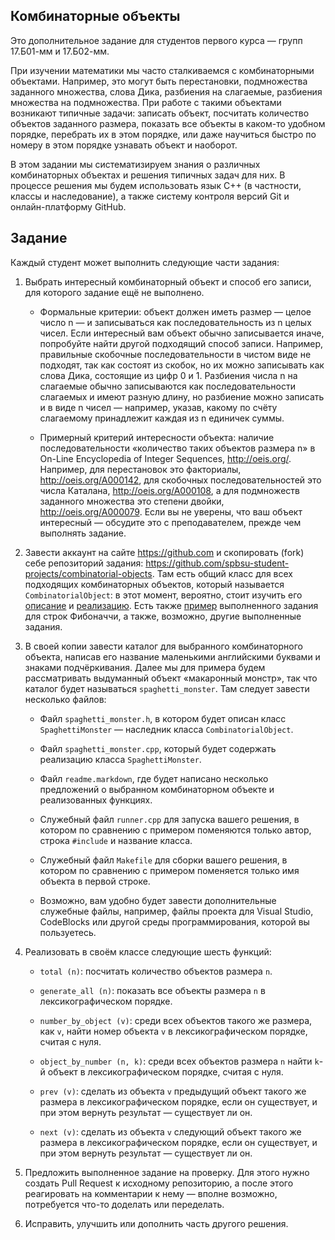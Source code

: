 ## Комбинаторные объекты

Это дополнительное задание для студентов первого курса &mdash;
групп 17.Б01-мм и 17.Б02-мм.

При изучении математики мы часто сталкиваемся с комбинаторными объектами.
Например, это могут быть перестановки, подмножества заданного множества,
слова Дика, разбиения на слагаемые, разбиения множества на подмножества.
При работе с такими объектами возникают типичные задачи:
записать объект, посчитать количество объектов заданного размера,
показать все объекты в каком-то удобном порядке, перебрать их в этом порядке,
или даже научиться быстро по номеру в этом порядке узнавать объект и наоборот.

В этом задании мы систематизируем знания о различных комбинаторных объектах
и решения типичных задач для них.
В процессе решения мы будем использовать язык C++
(в частности, классы и наследование),
а также систему контроля версий Git и онлайн-платформу GitHub.

## Задание

Каждый студент может выполнить следующие части задания:

1. Выбрать интересный комбинаторный объект и способ его записи,
для которого задание ещё не выполнено.

    * Формальные критерии: объект должен иметь размер &mdash;
целое число n &mdash; и записываться как последовательность из n целых чисел.
Если интересный вам объект обычно записывается иначе,
попробуйте найти другой подходящий способ записи.
Например, правильные скобочные последовательности в чистом виде не подходят,
так как состоят из скобок, но их можно записывать как слова Дика,
состоящие из цифр 0 и 1.
Разбиения числа n на слагаемые обычно записываются
как последовательности слагаемых и имеют разную длину,
но разбиение можно записать и в виде n чисел &mdash; например,
указав, какому по счёту слагаемому принадлежит каждая из n единичек суммы.

    * Примерный критерий интересности объекта:
наличие последовательности &laquo;количество таких объектов размера n&raquo;
в On-Line Encyclopedia of Integer Sequences, http://oeis.org/.
Например, для перестановок это факториалы, http://oeis.org/A000142,
для скобочных последовательностей это числа Каталана, http://oeis.org/A000108,
а для подмножеств заданного множества
это степени двойки, http://oeis.org/A000079.
Если вы не уверены, что ваш объект интересный &mdash;
обсудите это с преподавателем, прежде чем выполнять задание.

2. Завести аккаунт на сайте https://github.com и скопировать (fork) себе
репозиторий задания:
https://github.com/spbsu-student-projects/combinatorial-objects.
Там есть общий класс для всех подходящих комбинаторных объектов,
который называется `CombinatorialObject`: в этот момент, вероятно,
стоит изучить его
[описание](https://github.com/spbsu-student-projects/combinatorial-objects/blob/master/combinatorial_object/combinatorial_object.h) и
[реализацию](https://github.com/spbsu-student-projects/combinatorial-objects/blob/master/combinatorial_object/combinatorial_object.cpp).
Есть также [пример](https://github.com/spbsu-student-projects/combinatorial-objects/tree/master/fibonacci_string)
выполненного задания для строк Фибоначчи,
а также, возможно, другие выполненные задания.

3. В своей копии завести каталог для выбранного комбинаторного объекта,
написав его название маленькими английскими буквами и знаками подчёркивания.
Далее мы для примера будем рассматривать выдуманный объект
&laquo;макаронный монстр&raquo;, так что каталог будет называться
`spaghetti_monster`.
Там следует завести несколько файлов:

    * Файл `spaghetti_monster.h`, в котором будет описан класс
`SpaghettiMonster` &mdash; наследник класса `CombinatorialObject`.

    * Файл `spaghetti_monster.cpp`, который будет содержать реализацию
класса `SpaghettiMonster`.

    * Файл `readme.markdown`, где будет написано несколько предложений
о выбранном комбинаторном объекте и реализованных функциях.

    * Служебный файл `runner.cpp` для запуска вашего решения,
в котором по сравнению с примером поменяются
только автор, строка `#include` и название класса.

    * Служебный файл `Makefile` для сборки вашего решения,
в котором по сравнению с примером поменяется
только имя объекта в первой строке.

    * Возможно, вам удобно будет завести дополнительные служебные файлы,
например, файлы проекта для Visual Studio, CodeBlocks или другой
среды программирования, которой вы пользуетесь.

4. Реализовать в своём классе следующие шесть функций:

    * `total (n)`: посчитать количество объектов размера `n`.

    * `generate_all (n)`: показать все объекты размера `n`
в лексикографическом порядке.

    * `number_by_object (v)`: среди всех объектов такого же размера, как `v`,
найти номер объекта `v` в лексикографическом порядке, считая с нуля.

    * `object_by_number (n, k)`: среди всех объектов размера `n`
найти `k`-й объект в лексикографическом порядке, считая с нуля.

    * `prev (v)`: сделать из объекта `v` предыдущий объект
такого же размера в лексикографическом порядке, если он существует,
и при этом вернуть результат &mdash; существует ли он.

    * `next (v)`: сделать из объекта `v` следующий объект
такого же размера в лексикографическом порядке, если он существует,
и при этом вернуть результат &mdash; существует ли он.

6. Предложить выполненное задание на проверку.
Для этого нужно создать Pull Request к исходному репозиторию,
а после этого реагировать на комментарии к нему &mdash; вполне возможно,
потребуется что-то доделать или переделать.

7. Исправить, улучшить или дополнить часть другого решения.
